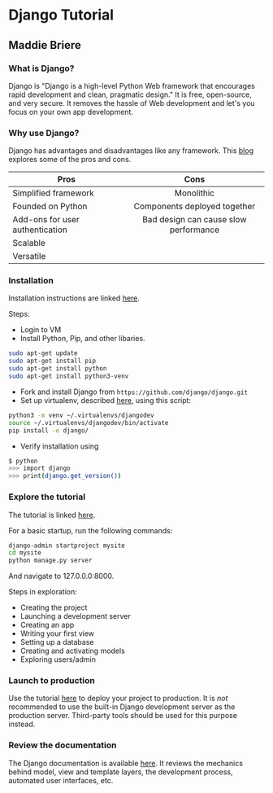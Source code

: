 # Django Tutorial
## Maddie Briere
### What is Django?
Django is "Django is a high-level Python Web framework that encourages rapid development and clean, pragmatic design." It is free, open-source, and very secure. It removes the hassle of Web development and let's you focus on your own app development.

### Why use Django?
Django has advantages and disadvantages like any framework. This [blog](https://hackernoon.com/advantages-and-disadvantages-of-django-499b1e20a2c5) explores some of the pros and cons.

| Pros           | Cons          | 
| ------------- |:-------------:| 
| Simplified framework     | Monolithic | 
| Founded on Python     | Components deployed together      |  
| Add-ons for user authentication | Bad design can cause slow performance     | 
| Scalable | |
| Versatile | | 

### Installation
Installation instructions are linked [here](https://docs.djangoproject.com/en/2.1/intro/install/).

Steps:
* Login to VM
* Install Python, Pip, and other libaries.
```bash
sudo apt-get update
sudo apt-get install pip
sudo apt-get install python
sudo apt-get install python3-venv
```
* Fork and install Django from ``https://github.com/django/django.git``
* Set up virtualenv, described [here](https://docs.djangoproject.com/en/2.1/intro/contributing/), using this script:
```bash
python3 -m venv ~/.virtualenvs/djangodev
source ~/.virtualenvs/djangodev/bin/activate
pip install -e django/ 
```
* Verify installation using 
```bash
$ python
>>> import django
>>> print(django.get_version())
```
### Explore the tutorial
The tutorial is linked [here](https://docs.djangoproject.com/en/2.1/intro/tutorial01/).

For a basic startup, run the following commands:
```bash
django-admin startproject mysite
cd mysite
python manage.py server
```
And navigate to 127.0.0.0:8000.

Steps in exploration:
* Creating the project
* Launching a development server
* Creating an app
* Writing your first view
* Setting up a database
* Creating and activating models
* Exploring users/admin

### Launch to production
Use the tutorial [here](https://codingstartups.com/deploy-django-nginx-gunicorn-postgresql-supervisor/) to deploy your project to production. It is *not* recommended to use the built-in Django development server as the production server. Third-party tools should be used for this purpose instead.

### Review the documentation
The Django documentation is available [here](https://docs.djangoproject.com/en/2.1/). It reviews the mechanics behind model, view and template layers, the development process, automated user interfaces, etc.
